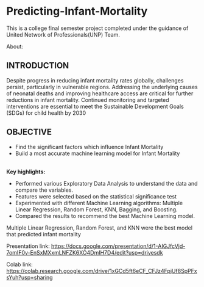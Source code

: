# Predicting-Infant-Mortality

This is a college final semester project completed under the guidance of United Network of Professionals(UNP) Team.

About:<br>
<h2>INTRODUCTION</h2>
<p>
</p>
<p>
Despite progress in reducing infant mortality rates globally, challenges persist, particularly in vulnerable regions. Addressing the underlying causes of neonatal deaths and improving healthcare access are critical for further reductions in infant mortality. Continued monitoring and targeted interventions are essential to meet the Sustainable Development Goals (SDGs) for child health by 2030</p>
<h2>OBJECTIVE</h2>
<ul><li>Find the significant factors  which influence Infant Mortality</li>
<li>Build a most accurate machine learning model for Infant Mortality</li></ul>
<br><strong>Key highlights:</strong>
<br>
<ul>
<li>Performed various Exploratory Data Analysis to understand the data and compare the variables.
<li>Features were selected based on the statistical significance test</li>
<li>Experimented with different Machine Learning algorithms: Multiple Linear Regression, Random Forest, KNN, Bagging, and Boosting.
<li>Compared the results to recommend the best Machine Learning model.
</ul>
<p> Multiple Linear Regression, Random Forest, and KNN were the best model that  predicted infant mortality</p>

Presentation link:
https://docs.google.com/presentation/d/1-AIGJfcVjd-7omIF0v-EnSxMXxmLNFZK6XO4DmIH7D4/edit?usp=drivesdk

Colab link:
https://colab.research.google.com/drive/1xGCd5ft6eCF_CFJz4FpjUf8SpPFxsYuh?usp=sharing
